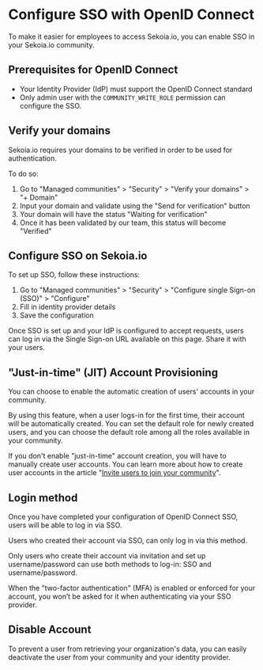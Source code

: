 # Configure SSO with OpenID Connect

To make it easier for employees to access Sekoia.io, you can enable SSO in your Sekoia.io community. 

## Prerequisites for OpenID Connect

- Your Identity Provider (IdP) must support the OpenID Connect standard
- Only admin user with the `COMMUNITY_WRITE_ROLE` permission can configure the SSO.

## Verify your domains

Sekoia.io requires your domains to be verified in order to be used for authentication.

To do so:

1. Go to "Managed communities" > "Security" > "Verify your domains" > "+ Domain"
2. Input your domain and validate using the "Send for verification" button
3. Your domain will have the status "Waiting for verification"
4. Once it has been validated by our team, this status will become "Verified"


## Configure SSO on Sekoia.io

To set up SSO, follow these instructions:

1. Go to "Managed communities" > "Security" > "Configure single Sign-on (SSO)" > "Configure"
2. Fill in identity provider details
3. Save the configuration

Once SSO is set up and your IdP is configured to accept requests, users can log in via the Single Sign-on URL available on this page.
Share it with your users.


## "Just-in-time" (JIT) Account Provisioning

You can choose to enable the automatic creation of users' accounts in your community. 

By using this feature, when a user logs-in for the first time, their account will be automatically created. You can set the default role for newly created users, and you can choose the default role among all the roles available in your community.

If you don't enable "just-in-time" account creation, you will have to manually create user accounts. You can learn more about how to create user accounts in the article "[Invite users to join your community](https://docs.sekoia.io/getting_started/invite_users/)". 


## Login method

Once you have completed your configuration of OpenID Connect SSO, users will be able to log in via SSO.

Users who created their account via SSO, can only log in via this method. 

Only users who create their account via invitation and set up username/password can use both methods to log-in: SSO and username/password. 

When the "two-factor authentication" (MFA) is enabled or enforced for your account, you won’t be asked for it when authenticating via your SSO provider.


## Disable Account

To prevent a user from retrieving your organization's data, you can easily deactivate the user from your community and your identity provider.




